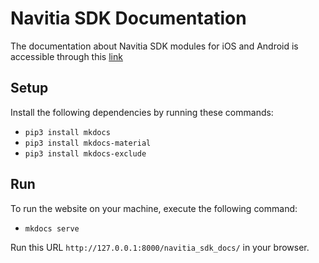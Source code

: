 # Navitia SDK Documentation

The documentation about Navitia SDK modules for iOS and Android is accessible through this [link](https://hove-io.github.io/navitia_sdk_docs/)

## Setup

Install the following dependencies by running these commands:

- `pip3 install mkdocs`
- `pip3 install mkdocs-material`
- `pip3 install mkdocs-exclude`

## Run

To run the website on your machine, execute the following command:

- `mkdocs serve`

Run this URL `http://127.0.0.1:8000/navitia_sdk_docs/` in your browser.
